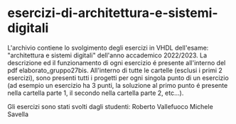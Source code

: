 # esercizi-di-architettura-e-sistemi-digitali
L'archivio contiene lo svolgimento degli esercizi in VHDL dell'esame: "architettura e sistemi digitali" dell'anno accademico 2022/2023. La descrizione ed il funzionamento
di ogni esercizio é presente all'interno del pdf elaborato_gruppo27bis. All'interno di tutte le cartelle (esclusi i primi 2 esercizi), sono presenti tutti i progetti per
ogni singola punto di un esercizio (ad esempio un esercizio ha 3 punti, la soluzione al primo punto é presente nella cartella parte 1, il secondo nella cartella parte 2, 
etc...).

Gli esercizi sono stati svolti dagli studenti:
Roberto Vallefuoco
Michele Savella
